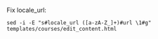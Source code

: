 Fix locale_url:

```
sed -i -E "s#locale_url ([a-zA-Z_]+)#url \1#g" templates/courses/edit_content.html
```
